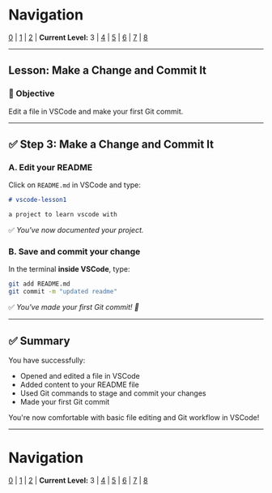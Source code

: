 # Navigation
[0](./vscode-install-and-intro-lv0.md) | [1](./vscode-install-and-intro-lv1.md) | [2](./vscode-install-and-intro-lv2.md) | **Current Level:** 3 | [4](./vscode-install-and-intro-lv4.md) | [5](./vscode-install-and-intro-lv5.md) | [6](./vscode-install-and-intro-lv6.md) | [7](./vscode-install-and-intro-lv7.md) | [8](./vscode-install-and-intro-lv8.md)

---

## Lesson: Make a Change and Commit It

### 🎯 Objective

Edit a file in VSCode and make your first Git commit.

---

## ✅ Step 3: Make a Change and Commit It

### A. Edit your README

Click on `README.md` in VSCode and type:

```md
# vscode-lesson1

a project to learn vscode with
```

✅ *You've now documented your project.*

### B. Save and commit your change

In the terminal **inside VSCode**, type:

```bash
git add README.md
git commit -m "updated readme"
```

✅ *You've made your first Git commit! 🎉*

---

## ✅ Summary

You have successfully:
* Opened and edited a file in VSCode
* Added content to your README file
* Used Git commands to stage and commit your changes
* Made your first Git commit

You're now comfortable with basic file editing and Git workflow in VSCode!

---

# Navigation
[0](./vscode-install-and-intro-lv0.md) | [1](./vscode-install-and-intro-lv1.md) | [2](./vscode-install-and-intro-lv2.md) | **Current Level:** 3 | [4](./vscode-install-and-intro-lv4.md) | [5](./vscode-install-and-intro-lv5.md) | [6](./vscode-install-and-intro-lv6.md) | [7](./vscode-install-and-intro-lv7.md) | [8](./vscode-install-and-intro-lv8.md) 